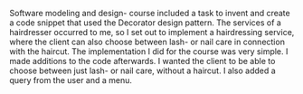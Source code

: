 Software modeling and design- course included a task to invent and create a code snippet that used the Decorator design pattern.
The services of a hairdresser occurred to me, so I set out to implement a hairdressing service, where the client can also choose between lash- or nail care in connection with the haircut.
The implementation I did for the course was very simple.
I made additions to the code afterwards. I wanted the client to be able to choose between just lash- or nail care, without a haircut. I also added a query from the user and a menu.